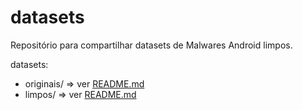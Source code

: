 # datasets

Repositório para compartilhar datasets de Malwares Android limpos.

datasets:
- originais/ => ver [README.md]()
- limpos/ => ver [README.md]()
